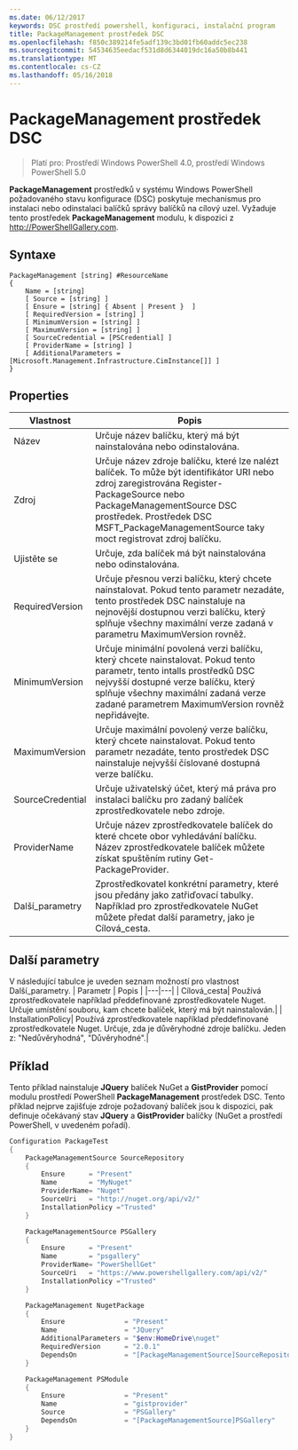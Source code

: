 ```yaml
---
ms.date: 06/12/2017
keywords: DSC prostředí powershell, konfiguraci, instalační program
title: PackageManagement prostředek DSC
ms.openlocfilehash: f850c389214fe5adf139c3bd01fb60addc5ec238
ms.sourcegitcommit: 54534635eedacf531d8d6344019dc16a50b8b441
ms.translationtype: MT
ms.contentlocale: cs-CZ
ms.lasthandoff: 05/16/2018
---
```

# <a name="dsc-packagemanagement-resource"></a>PackageManagement prostředek DSC

> Platí pro: Prostředí Windows PowerShell 4.0, prostředí Windows PowerShell 5.0

**PackageManagement** prostředků v systému Windows PowerShell požadovaného stavu konfigurace (DSC) poskytuje mechanismus pro instalaci nebo odinstalaci balíčků správy balíčků na cílový uzel. Vyžaduje tento prostředek **PackageManagement** modulu, k dispozici z http://PowerShellGallery.com.

## <a name="syntax"></a>Syntaxe

```
PackageManagement [string] #ResourceName
{
    Name = [string]
    [ Source = [string] ]
    [ Ensure = [string] { Absent | Present }  ]
    [ RequiredVersion = [string] ]
    [ MinimumVersion = [string] ]
    [ MaximumVersion = [string] ]
    [ SourceCredential = [PSCredential] ]
    [ ProviderName = [string] ]
    [ AdditionalParameters = [Microsoft.Management.Infrastructure.CimInstance[]] ]
}
```

## <a name="properties"></a>Properties
|  Vlastnost  |  Popis   |
|---|---|
| Název| Určuje název balíčku, který má být nainstalována nebo odinstalována.|
| Zdroj| Určuje název zdroje balíčku, které lze nalézt balíček. To může být identifikátor URI nebo zdroj zaregistrována Register-PackageSource nebo PackageManagementSource DSC prostředek. Prostředek DSC MSFT_PackageManagementSource taky moct registrovat zdroj balíčku.|
| Ujistěte se| Určuje, zda balíček má být nainstalována nebo odinstalována.|
| RequiredVersion| Určuje přesnou verzi balíčku, který chcete nainstalovat. Pokud tento parametr nezadáte, tento prostředek DSC nainstaluje na nejnovější dostupnou verzi balíčku, který splňuje všechny maximální verze zadaná v parametru MaximumVersion rovněž.|
| MinimumVersion| Určuje minimální povolená verzi balíčku, který chcete nainstalovat. Pokud tento parametr, tento intalls prostředků DSC nejvyšší dostupné verze balíčku, který splňuje všechny maximální zadaná verze zadané parametrem MaximumVersion rovněž nepřidávejte.|
| MaximumVersion| Určuje maximální povolený verze balíčku, který chcete nainstalovat. Pokud tento parametr nezadáte, tento prostředek DSC nainstaluje nejvyšší číslované dostupná verze balíčku.|
| SourceCredential | Určuje uživatelský účet, který má práva pro instalaci balíčku pro zadaný balíček zprostředkovatele nebo zdroje.|
| ProviderName| Určuje název zprostředkovatele balíček do které chcete obor vyhledávání balíčku. Název zprostředkovatele balíček můžete získat spuštěním rutiny Get-PackageProvider.|
| Další_parametry| Zprostředkovatel konkrétní parametry, které jsou předány jako zatřiďovací tabulky. Například pro zprostředkovatele NuGet můžete předat další parametry, jako je Cílová_cesta.|

## <a name="additional-parameters"></a>Další parametry
V následující tabulce je uveden seznam možností pro vlastnost Další_parametry.
|  Parametr  | Popis   |
|---|---|
| Cílová_cesta| Používá zprostředkovatele například předdefinované zprostředkovatele Nuget. Určuje umístění souboru, kam chcete balíček, který má být nainstalován.|
| InstallationPolicy| Používá zprostředkovatele například předdefinované zprostředkovatele Nuget. Určuje, zda je důvěryhodné zdroje balíčku. Jeden z: "Nedůvěryhodná", "Důvěryhodné".|

## <a name="example"></a>Příklad

Tento příklad nainstaluje **JQuery** balíček NuGet a **GistProvider** pomocí modulu prostředí PowerShell **PackageManagement** prostředek DSC. Tento příklad nejprve zajišťuje zdroje požadovaný balíček jsou k dispozici, pak definuje očekávaný stav **JQuery** a **GistProvider** balíčky (NuGet a prostředí PowerShell, v uvedeném pořadí).

```powershell
Configuration PackageTest
{
    PackageManagementSource SourceRepository
    {
        Ensure      = "Present"
        Name        = "MyNuget"
        ProviderName= "Nuget"
        SourceUri   = "http://nuget.org/api/v2/"
        InstallationPolicy ="Trusted"
    }

    PackageManagementSource PSGallery
    {
        Ensure      = "Present"
        Name        = "psgallery"
        ProviderName= "PowerShellGet"
        SourceUri   = "https://www.powershellgallery.com/api/v2/"
        InstallationPolicy ="Trusted"
    }

    PackageManagement NugetPackage
    {
        Ensure               = "Present"
        Name                 = "JQuery"
        AdditionalParameters = "$env:HomeDrive\nuget"
        RequiredVersion      = "2.0.1"
        DependsOn            = "[PackageManagementSource]SourceRepository"
    }

    PackageManagement PSModule
    {
        Ensure               = "Present"
        Name                 = "gistprovider"
        Source               = "PSGallery"
        DependsOn            = "[PackageManagementSource]PSGallery"
    }
}
```